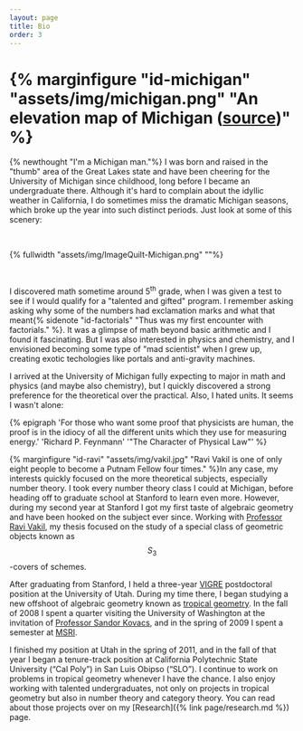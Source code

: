 ```yaml
---
layout: page
title: Bio
order: 3
---
```


# {% marginfigure "id-michigan" "assets/img/michigan.png" "An elevation map of Michigan ([source](https://muir-way.com/products/michigan-elevation-map))" %}
{% newthought "I'm a Michigan man."%} I was born and raised in the "thumb" area of the Great Lakes state and have been cheering for the University of Michigan since childhood, long before I became an undergraduate there. Although it's hard to complain about the idyllic weather in California, I do sometimes miss the dramatic Michigan seasons, which broke up the year into such distinct periods. Just look at some of this scenery:

<br>

{% fullwidth "assets/img/ImageQuilt-Michigan.png" ""%}

<br>

I discovered math sometime around 5<sup>th</sup> grade, when I was given a test to see if I would qualify for a "talented and gifted" program. I remember asking asking why some of the numbers had exclamation marks and what that meant{% sidenote "id-factorials" "Thus was my first encounter with factorials." %}. It was a glimpse of math beyond basic arithmetic and I found it fascinating. But I was also interested in physics and chemistry, and I envisioned becoming some type of "mad scientist" when I grew up, creating exotic techologies like portals and anti-gravity machines.

I arrived at the University of Michigan fully expecting to major in math and physics (and maybe also chemistry), but I quickly discovered a strong preference for the theoretical over the practical. Also, I hated units. It seems I wasn't alone:

{% epigraph 'For those who want some proof that physicists are human, the proof is in the idiocy of all the different units which they use for measuring energy.' 'Richard P. Feynmann' '"The Character of Physical Law"' %}

{% marginfigure "id-ravi" "assets/img/vakil.jpg" "Ravi Vakil is one of only eight people to become a Putnam Fellow four times." %}In any case, my interests quickly focused on the more theoretical subjects, especially number theory. I took every number theory class I could at Michigan, before heading off to graduate school at Stanford to learn even more. However, during my second year at Stanford I got my first taste of algebraic geometry and have been hooked on the subject ever since. Working with [Professor Ravi Vakil](http://math.stanford.edu/~vakil/), my thesis focused on the study of a special class of geometric objects known as $$S_3$$-covers of schemes.

After graduating from Stanford, I held a three-year [VIGRE](http://www.math.utah.edu/vigre/) postdoctoral position at the University of Utah. During my time there, I began studying a new offshoot of algebraic geometry known as [tropical geometry](http://en.wikipedia.org/wiki/Tropical_geometry). In the fall of 2008 I spent a quarter visiting the University of Washington at the invitation of [Professor Sandor Kovacs](https://sites.math.washington.edu/~kovacs/current/), and in the spring of 2009 I spent a semester at [MSRI](http://www.msri.org/).

I finished my position at Utah in the spring of 2011, and in the fall of that year I began a tenure-track position at California Polytechnic State University (“Cal Poly”) in San Luis Obipso (“SLO”). I continue to work on problems in tropical geometry whenever I have the chance. I also enjoy working with talented undergraduates, not only on projects in tropical geometry but also in number theory and category theory. You can read about those projects over on my [Research]({% link page/research.md %}) page.